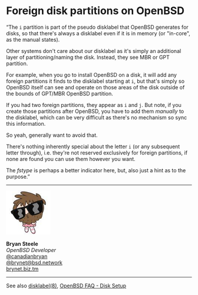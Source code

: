 # Foreign disk partitions on OpenBSD

<p class="f3 lh-title ni">&#8220;The <code>i</code> partition is part of the
pseudo disklabel that OpenBSD generates for disks, so that there's
always a disklabel even if it is in memory (or "in-core", as the
manual states).</p>

Other systems don't care about our disklabel as it's simply an
additional layer of partitioning/naming the disk. Instead, they see
MBR or GPT partition.

For example, when you go to install OpenBSD on a disk, it will add
any foreign partitions it finds to the disklabel starting at `i`,
but that's simply so OpenBSD itself can see and operate on those
areas of the disk outside of the bounds of GPT/MBR OpenBSD partition.

If you had two foreign partitions, they appear as `i` and `j`.  But
note, if you create those partitions after OpenBSD, you have to add
them _manually_ to the disklabel, which can be very difficult as
there's no mechanism so sync this information.

So yeah, generally want to avoid that.

There's nothing inherently special about the letter `i` (or any
subsequent letter through), i.e. they're not reserved exclusively
for foreign partitions, if none are found you can use them however
you want.

The _fstype_ is perhaps a better indicator here, but, also just a
hint as to the purpose.&#8221;

---

<img src="/ref/brynet.jpeg" class="br-100 w3">

**Bryan Steele**<br>
_OpenBSD Developer_<br>
[@canadianbryan](https://twitter.com/canadianbryan)<br>
[@brynet@bsd.network](https://bsd.network/@brynet)<br>
[brynet.biz.tm](http://brynet.biz.tm)

---

See also [disklabel(8)](https://man.openbsd.org/disklabel.8),
[OpenBSD FAQ - Disk Setup](https://www.openbsd.org/faq/faq14.html)
